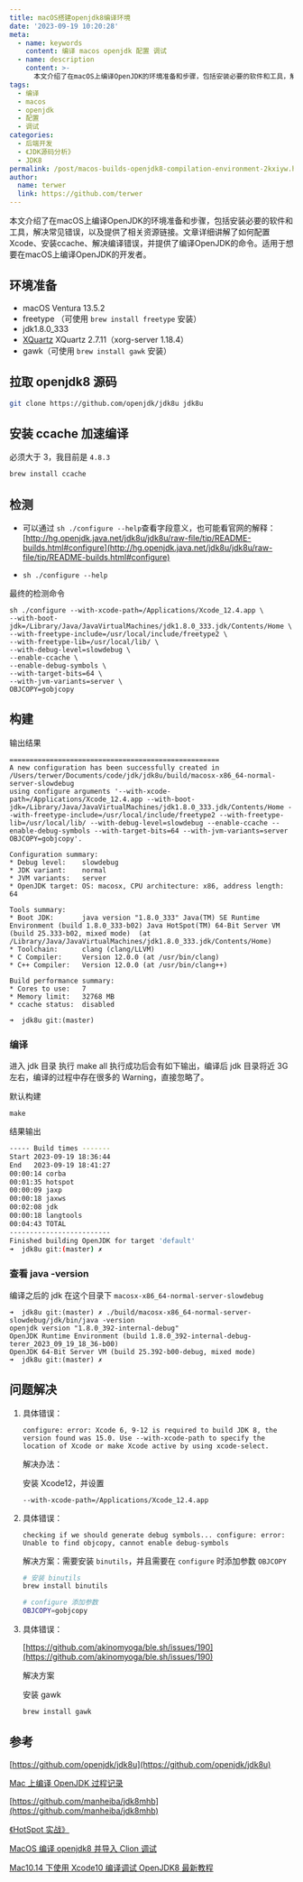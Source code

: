 ```yaml
---
title: macOS搭建openjdk8编译环境
date: '2023-09-19 10:20:28'
meta:
  - name: keywords
    content: 编译 macos openjdk 配置 调试
  - name: description
    content: >-
      本文介绍了在macOS上编译OpenJDK的环境准备和步骤，包括安装必要的软件和工具，解决常见错误，以及提供了相关资源链接。文章详细讲解了如何配置Xcode、安装ccache、解决编译错误，并提供了编译OpenJDK的命令。适用于想要在macOS上编译OpenJDK的开发者。
tags:
  - 编译
  - macos
  - openjdk
  - 配置
  - 调试
categories:
  - 后端开发
  - 《JDK源码分析》
  - JDK8
permalink: /post/macos-builds-openjdk8-compilation-environment-2kxiyw.html
author:
  name: terwer
  link: https://github.com/terwer
---
```

本文介绍了在macOS上编译OpenJDK的环境准备和步骤，包括安装必要的软件和工具，解决常见错误，以及提供了相关资源链接。文章详细讲解了如何配置Xcode、安装ccache、解决编译错误，并提供了编译OpenJDK的命令。适用于想要在macOS上编译OpenJDK的开发者。

<!-- more -->




## 环境准备

* macOS Ventura 13.5.2
* freetype （可使用 `brew install freetype`​ 安装）
* jdk1.8.0_333
* [XQuartz](https://www.xquartz.org/) XQuartz 2.7.11（xorg-server 1.18.4）
* gawk（可使用 `brew install gawk`​ 安装）

## 拉取 openjdk8 源码

```bash
git clone https://github.com/openjdk/jdk8u jdk8u
```

## 安装 ccache 加速编译

必须大于 3，我目前是 `4.8.3`​

```bash
brew install ccache
```

## 检测

* 可以通过 `sh ./configure --help`​ 查看字段意义，也可能看官网的解释：[http://hg.openjdk.java.net/jdk8u/jdk8u/raw-file/tip/README-builds.html#configure](http://hg.openjdk.java.net/jdk8u/jdk8u/raw-file/tip/README-builds.html#configure)
* ```
  sh ./configure --help
  ```

最终的检测命令

```
sh ./configure --with-xcode-path=/Applications/Xcode_12.4.app \
--with-boot-jdk=/Library/Java/JavaVirtualMachines/jdk1.8.0_333.jdk/Contents/Home \
--with-freetype-include=/usr/local/include/freetype2 \
--with-freetype-lib=/usr/local/lib/ \
--with-debug-level=slowdebug \
--enable-ccache \
--enable-debug-symbols \
--with-target-bits=64 \
--with-jvm-variants=server \
OBJCOPY=gobjcopy
```

## 构建

输出结果

```plaintext
====================================================
A new configuration has been successfully created in
/Users/terwer/Documents/code/jdk/jdk8u/build/macosx-x86_64-normal-server-slowdebug
using configure arguments '--with-xcode-path=/Applications/Xcode_12.4.app --with-boot-jdk=/Library/Java/JavaVirtualMachines/jdk1.8.0_333.jdk/Contents/Home --with-freetype-include=/usr/local/include/freetype2 --with-freetype-lib=/usr/local/lib/ --with-debug-level=slowdebug --enable-ccache --enable-debug-symbols --with-target-bits=64 --with-jvm-variants=server OBJCOPY=gobjcopy'.

Configuration summary:
* Debug level:    slowdebug
* JDK variant:    normal
* JVM variants:   server
* OpenJDK target: OS: macosx, CPU architecture: x86, address length: 64

Tools summary:
* Boot JDK:       java version "1.8.0_333" Java(TM) SE Runtime Environment (build 1.8.0_333-b02) Java HotSpot(TM) 64-Bit Server VM (build 25.333-b02, mixed mode)  (at /Library/Java/JavaVirtualMachines/jdk1.8.0_333.jdk/Contents/Home)
* Toolchain:      clang (clang/LLVM)
* C Compiler:     Version 12.0.0 (at /usr/bin/clang)
* C++ Compiler:   Version 12.0.0 (at /usr/bin/clang++)

Build performance summary:
* Cores to use:   7
* Memory limit:   32768 MB
* ccache status:  disabled

➜  jdk8u git:(master)
```

### 编译

进入 jdk 目录 执行 make all 执行成功后会有如下输出，编译后 jdk 目录将近 3G 左右，编译的过程中存在很多的 Warning，直接忽略了。

默认构建

```plaintext
make
```

结果输出

```bash
----- Build times -------
Start 2023-09-19 18:36:44
End   2023-09-19 18:41:27
00:00:14 corba
00:01:35 hotspot
00:00:09 jaxp
00:00:18 jaxws
00:02:08 jdk
00:00:18 langtools
00:04:43 TOTAL
-------------------------
Finished building OpenJDK for target 'default'
➜  jdk8u git:(master) ✗ 
```

### 查看 java -version

编译之后的 jdk 在这个目录下 `macosx-x86_64-normal-server-slowdebug`​

```plaintext
➜  jdk8u git:(master) ✗ ./build/macosx-x86_64-normal-server-slowdebug/jdk/bin/java -version
openjdk version "1.8.0_392-internal-debug"
OpenJDK Runtime Environment (build 1.8.0_392-internal-debug-terer_2023_09_19_18_36-b00)
OpenJDK 64-Bit Server VM (build 25.392-b00-debug, mixed mode)
➜  jdk8u git:(master) ✗ 
```

## 问题解决

1. 具体错误：

   ```
   configure: error: Xcode 6, 9-12 is required to build JDK 8, the version found was 15.0. Use --with-xcode-path to specify the location of Xcode or make Xcode active by using xcode-select.
   ```

   解决办法：

   安装 Xcode12，并设置

   ```
   --with-xcode-path=/Applications/Xcode_12.4.app
   ```
2. 具体错误：

   ```
   checking if we should generate debug symbols... configure: error: Unable to find objcopy, cannot enable debug-symbols
   ```

   解决方案：需要安装 `binutils`​​，并且需要在 `configure`​ ​时添加参数 `OBJCOPY`​​

   ```bash
   # 安装 binutils
   brew install binutils
   ```

   ```bash
   # configure 添加参数 
   OBJCOPY=gobjcopy
   ```

3. 具体错误：

   [https://github.com/akinomyoga/ble.sh/issues/190](https://github.com/akinomyoga/ble.sh/issues/190)

   解决方案

   安装 gawk

   ```bash
   brew install gawk
   ```

## 参考

[https://github.com/openjdk/jdk8u](https://github.com/openjdk/jdk8u)

[Mac 上编译 OpenJDK 过程记录](https://www.cnblogs.com/micrari/p/7018474.html)

[https://github.com/manheiba/jdk8mhb](https://github.com/manheiba/jdk8mhb)​

[《HotSpot 实战》](https://item.jd.com/11414422.html)

[MacOS 编译 openjdk8 并导入 Clion 调试](https://www.cnblogs.com/dwtfukgv/p/14727290.html)

[Mac10.14 下使用 Xcode10 编译调试 OpenJDK8 最新教程](https://blog.csdn.net/hilaryfrank/article/details/112859423)​

‍
